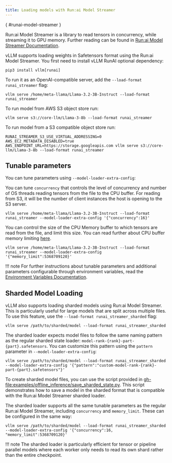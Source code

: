 ```yaml
---
title: Loading models with Run:ai Model Streamer
---
```

[](){ #runai-model-streamer }

Run:ai Model Streamer is a library to read tensors in concurrency, while streaming it to GPU memory.
Further reading can be found in [Run:ai Model Streamer Documentation](https://github.com/run-ai/runai-model-streamer/blob/master/docs/README.md).

vLLM supports loading weights in Safetensors format using the Run:ai Model Streamer.
You first need to install vLLM RunAI optional dependency:

```console
pip3 install vllm[runai]
```

To run it as an OpenAI-compatible server, add the `--load-format runai_streamer` flag:

```console
vllm serve /home/meta-llama/Llama-3.2-3B-Instruct --load-format runai_streamer
```

To run model from AWS S3 object store run:

```console
vllm serve s3://core-llm/Llama-3-8b --load-format runai_streamer
```

To run model from a S3 compatible object store run:

```console
RUNAI_STREAMER_S3_USE_VIRTUAL_ADDRESSING=0 AWS_EC2_METADATA_DISABLED=true AWS_ENDPOINT_URL=https://storage.googleapis.com vllm serve s3://core-llm/Llama-3-8b --load-format runai_streamer
```

## Tunable parameters

You can tune parameters using `--model-loader-extra-config`:

You can tune `concurrency` that controls the level of concurrency and number of OS threads reading tensors from the file to the CPU buffer.
For reading from S3, it will be the number of client instances the host is opening to the S3 server.

```console
vllm serve /home/meta-llama/Llama-3.2-3B-Instruct --load-format runai_streamer --model-loader-extra-config '{"concurrency":16}'
```

You can control the size of the CPU Memory buffer to which tensors are read from the file, and limit this size.
You can read further about CPU buffer memory limiting [here](https://github.com/run-ai/runai-model-streamer/blob/master/docs/src/env-vars.md#runai_streamer_memory_limit).

```console
vllm serve /home/meta-llama/Llama-3.2-3B-Instruct --load-format runai_streamer --model-loader-extra-config '{"memory_limit":5368709120}'
```

!!! note
    For further instructions about tunable parameters and additional parameters configurable through environment variables, read the [Environment Variables Documentation](https://github.com/run-ai/runai-model-streamer/blob/master/docs/src/env-vars.md).

## Sharded Model Loading

vLLM also supports loading sharded models using Run:ai Model Streamer. This is particularly useful for large models that are split across multiple files. To use this feature, use the `--load-format runai_streamer_sharded` flag:

```console
vllm serve /path/to/sharded/model --load-format runai_streamer_sharded
```

The sharded loader expects model files to follow the same naming pattern as the regular sharded state loader: `model-rank-{rank}-part-{part}.safetensors`. You can customize this pattern using the `pattern` parameter in `--model-loader-extra-config`:

```console
vllm serve /path/to/sharded/model --load-format runai_streamer_sharded --model-loader-extra-config '{"pattern":"custom-model-rank-{rank}-part-{part}.safetensors"}'
```

To create sharded model files, you can use the script provided in <gh-file:examples/offline_inference/save_sharded_state.py>. This script demonstrates how to save a model in the sharded format that is compatible with the Run:ai Model Streamer sharded loader.

The sharded loader supports all the same tunable parameters as the regular Run:ai Model Streamer, including `concurrency` and `memory_limit`. These can be configured in the same way:

```console
vllm serve /path/to/sharded/model --load-format runai_streamer_sharded --model-loader-extra-config '{"concurrency":16, "memory_limit":5368709120}'
```

!!! note
    The sharded loader is particularly efficient for tensor or pipeline parallel models where each worker only needs to read its own shard rather than the entire checkpoint.
